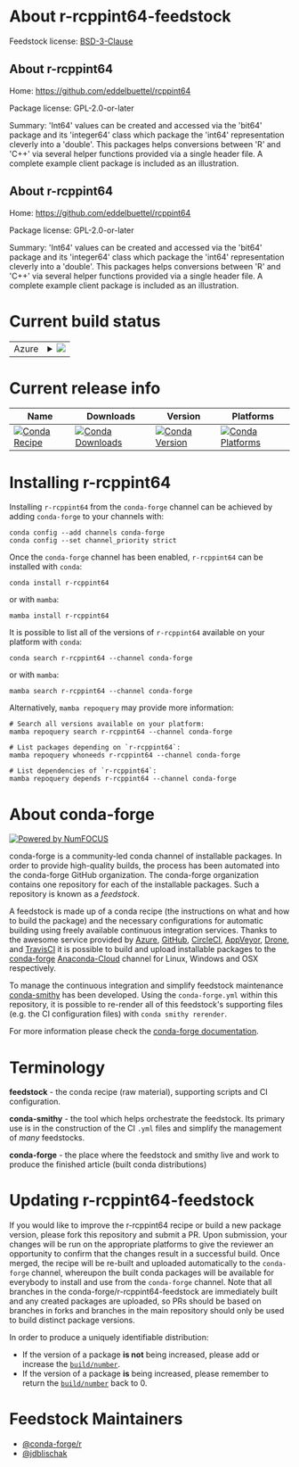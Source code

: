 About r-rcppint64-feedstock
===========================

Feedstock license: [BSD-3-Clause](https://github.com/conda-forge/r-rcppint64-feedstock/blob/main/LICENSE.txt)


About r-rcppint64
-----------------

Home: https://github.com/eddelbuettel/rcppint64

Package license: GPL-2.0-or-later

Summary: 'Int64' values can be created and accessed via the 'bit64' package and its 'integer64' class which package the 'int64' representation cleverly into a 'double'. This packages helps conversions between 'R' and 'C++' via several helper functions provided via a single header file. A complete example client package is included as an illustration.

About r-rcppint64
-----------------

Home: https://github.com/eddelbuettel/rcppint64

Package license: GPL-2.0-or-later

Summary: 'Int64' values can be created and accessed via the 'bit64' package and its 'integer64' class which package the 'int64' representation cleverly into a 'double'. This packages helps conversions between 'R' and 'C++' via several helper functions provided via a single header file. A complete example client package is included as an illustration.

Current build status
====================


<table>
    
  <tr>
    <td>Azure</td>
    <td>
      <details>
        <summary>
          <a href="https://dev.azure.com/conda-forge/feedstock-builds/_build/latest?definitionId=20352&branchName=main">
            <img src="https://dev.azure.com/conda-forge/feedstock-builds/_apis/build/status/r-rcppint64-feedstock?branchName=main">
          </a>
        </summary>
        <table>
          <thead><tr><th>Variant</th><th>Status</th></tr></thead>
          <tbody><tr>
              <td>linux_64_r_base4.2</td>
              <td>
                <a href="https://dev.azure.com/conda-forge/feedstock-builds/_build/latest?definitionId=20352&branchName=main">
                  <img src="https://dev.azure.com/conda-forge/feedstock-builds/_apis/build/status/r-rcppint64-feedstock?branchName=main&jobName=linux&configuration=linux%20linux_64_r_base4.2" alt="variant">
                </a>
              </td>
            </tr><tr>
              <td>linux_64_r_base4.3</td>
              <td>
                <a href="https://dev.azure.com/conda-forge/feedstock-builds/_build/latest?definitionId=20352&branchName=main">
                  <img src="https://dev.azure.com/conda-forge/feedstock-builds/_apis/build/status/r-rcppint64-feedstock?branchName=main&jobName=linux&configuration=linux%20linux_64_r_base4.3" alt="variant">
                </a>
              </td>
            </tr><tr>
              <td>linux_aarch64_r_base4.2</td>
              <td>
                <a href="https://dev.azure.com/conda-forge/feedstock-builds/_build/latest?definitionId=20352&branchName=main">
                  <img src="https://dev.azure.com/conda-forge/feedstock-builds/_apis/build/status/r-rcppint64-feedstock?branchName=main&jobName=linux&configuration=linux%20linux_aarch64_r_base4.2" alt="variant">
                </a>
              </td>
            </tr><tr>
              <td>linux_aarch64_r_base4.3</td>
              <td>
                <a href="https://dev.azure.com/conda-forge/feedstock-builds/_build/latest?definitionId=20352&branchName=main">
                  <img src="https://dev.azure.com/conda-forge/feedstock-builds/_apis/build/status/r-rcppint64-feedstock?branchName=main&jobName=linux&configuration=linux%20linux_aarch64_r_base4.3" alt="variant">
                </a>
              </td>
            </tr><tr>
              <td>linux_ppc64le_r_base4.2</td>
              <td>
                <a href="https://dev.azure.com/conda-forge/feedstock-builds/_build/latest?definitionId=20352&branchName=main">
                  <img src="https://dev.azure.com/conda-forge/feedstock-builds/_apis/build/status/r-rcppint64-feedstock?branchName=main&jobName=linux&configuration=linux%20linux_ppc64le_r_base4.2" alt="variant">
                </a>
              </td>
            </tr><tr>
              <td>linux_ppc64le_r_base4.3</td>
              <td>
                <a href="https://dev.azure.com/conda-forge/feedstock-builds/_build/latest?definitionId=20352&branchName=main">
                  <img src="https://dev.azure.com/conda-forge/feedstock-builds/_apis/build/status/r-rcppint64-feedstock?branchName=main&jobName=linux&configuration=linux%20linux_ppc64le_r_base4.3" alt="variant">
                </a>
              </td>
            </tr><tr>
              <td>osx_64_r_base4.2</td>
              <td>
                <a href="https://dev.azure.com/conda-forge/feedstock-builds/_build/latest?definitionId=20352&branchName=main">
                  <img src="https://dev.azure.com/conda-forge/feedstock-builds/_apis/build/status/r-rcppint64-feedstock?branchName=main&jobName=osx&configuration=osx%20osx_64_r_base4.2" alt="variant">
                </a>
              </td>
            </tr><tr>
              <td>osx_64_r_base4.3</td>
              <td>
                <a href="https://dev.azure.com/conda-forge/feedstock-builds/_build/latest?definitionId=20352&branchName=main">
                  <img src="https://dev.azure.com/conda-forge/feedstock-builds/_apis/build/status/r-rcppint64-feedstock?branchName=main&jobName=osx&configuration=osx%20osx_64_r_base4.3" alt="variant">
                </a>
              </td>
            </tr><tr>
              <td>osx_arm64_r_base4.2</td>
              <td>
                <a href="https://dev.azure.com/conda-forge/feedstock-builds/_build/latest?definitionId=20352&branchName=main">
                  <img src="https://dev.azure.com/conda-forge/feedstock-builds/_apis/build/status/r-rcppint64-feedstock?branchName=main&jobName=osx&configuration=osx%20osx_arm64_r_base4.2" alt="variant">
                </a>
              </td>
            </tr><tr>
              <td>osx_arm64_r_base4.3</td>
              <td>
                <a href="https://dev.azure.com/conda-forge/feedstock-builds/_build/latest?definitionId=20352&branchName=main">
                  <img src="https://dev.azure.com/conda-forge/feedstock-builds/_apis/build/status/r-rcppint64-feedstock?branchName=main&jobName=osx&configuration=osx%20osx_arm64_r_base4.3" alt="variant">
                </a>
              </td>
            </tr><tr>
              <td>win_64</td>
              <td>
                <a href="https://dev.azure.com/conda-forge/feedstock-builds/_build/latest?definitionId=20352&branchName=main">
                  <img src="https://dev.azure.com/conda-forge/feedstock-builds/_apis/build/status/r-rcppint64-feedstock?branchName=main&jobName=win&configuration=win%20win_64_" alt="variant">
                </a>
              </td>
            </tr>
          </tbody>
        </table>
      </details>
    </td>
  </tr>
</table>

Current release info
====================

| Name | Downloads | Version | Platforms |
| --- | --- | --- | --- |
| [![Conda Recipe](https://img.shields.io/badge/recipe-r--rcppint64-green.svg)](https://anaconda.org/conda-forge/r-rcppint64) | [![Conda Downloads](https://img.shields.io/conda/dn/conda-forge/r-rcppint64.svg)](https://anaconda.org/conda-forge/r-rcppint64) | [![Conda Version](https://img.shields.io/conda/vn/conda-forge/r-rcppint64.svg)](https://anaconda.org/conda-forge/r-rcppint64) | [![Conda Platforms](https://img.shields.io/conda/pn/conda-forge/r-rcppint64.svg)](https://anaconda.org/conda-forge/r-rcppint64) |

Installing r-rcppint64
======================

Installing `r-rcppint64` from the `conda-forge` channel can be achieved by adding `conda-forge` to your channels with:

```
conda config --add channels conda-forge
conda config --set channel_priority strict
```

Once the `conda-forge` channel has been enabled, `r-rcppint64` can be installed with `conda`:

```
conda install r-rcppint64
```

or with `mamba`:

```
mamba install r-rcppint64
```

It is possible to list all of the versions of `r-rcppint64` available on your platform with `conda`:

```
conda search r-rcppint64 --channel conda-forge
```

or with `mamba`:

```
mamba search r-rcppint64 --channel conda-forge
```

Alternatively, `mamba repoquery` may provide more information:

```
# Search all versions available on your platform:
mamba repoquery search r-rcppint64 --channel conda-forge

# List packages depending on `r-rcppint64`:
mamba repoquery whoneeds r-rcppint64 --channel conda-forge

# List dependencies of `r-rcppint64`:
mamba repoquery depends r-rcppint64 --channel conda-forge
```


About conda-forge
=================

[![Powered by
NumFOCUS](https://img.shields.io/badge/powered%20by-NumFOCUS-orange.svg?style=flat&colorA=E1523D&colorB=007D8A)](https://numfocus.org)

conda-forge is a community-led conda channel of installable packages.
In order to provide high-quality builds, the process has been automated into the
conda-forge GitHub organization. The conda-forge organization contains one repository
for each of the installable packages. Such a repository is known as a *feedstock*.

A feedstock is made up of a conda recipe (the instructions on what and how to build
the package) and the necessary configurations for automatic building using freely
available continuous integration services. Thanks to the awesome service provided by
[Azure](https://azure.microsoft.com/en-us/services/devops/), [GitHub](https://github.com/),
[CircleCI](https://circleci.com/), [AppVeyor](https://www.appveyor.com/),
[Drone](https://cloud.drone.io/welcome), and [TravisCI](https://travis-ci.com/)
it is possible to build and upload installable packages to the
[conda-forge](https://anaconda.org/conda-forge) [Anaconda-Cloud](https://anaconda.org/)
channel for Linux, Windows and OSX respectively.

To manage the continuous integration and simplify feedstock maintenance
[conda-smithy](https://github.com/conda-forge/conda-smithy) has been developed.
Using the ``conda-forge.yml`` within this repository, it is possible to re-render all of
this feedstock's supporting files (e.g. the CI configuration files) with ``conda smithy rerender``.

For more information please check the [conda-forge documentation](https://conda-forge.org/docs/).

Terminology
===========

**feedstock** - the conda recipe (raw material), supporting scripts and CI configuration.

**conda-smithy** - the tool which helps orchestrate the feedstock.
                   Its primary use is in the construction of the CI ``.yml`` files
                   and simplify the management of *many* feedstocks.

**conda-forge** - the place where the feedstock and smithy live and work to
                  produce the finished article (built conda distributions)


Updating r-rcppint64-feedstock
==============================

If you would like to improve the r-rcppint64 recipe or build a new
package version, please fork this repository and submit a PR. Upon submission,
your changes will be run on the appropriate platforms to give the reviewer an
opportunity to confirm that the changes result in a successful build. Once
merged, the recipe will be re-built and uploaded automatically to the
`conda-forge` channel, whereupon the built conda packages will be available for
everybody to install and use from the `conda-forge` channel.
Note that all branches in the conda-forge/r-rcppint64-feedstock are
immediately built and any created packages are uploaded, so PRs should be based
on branches in forks and branches in the main repository should only be used to
build distinct package versions.

In order to produce a uniquely identifiable distribution:
 * If the version of a package **is not** being increased, please add or increase
   the [``build/number``](https://docs.conda.io/projects/conda-build/en/latest/resources/define-metadata.html#build-number-and-string).
 * If the version of a package **is** being increased, please remember to return
   the [``build/number``](https://docs.conda.io/projects/conda-build/en/latest/resources/define-metadata.html#build-number-and-string)
   back to 0.

Feedstock Maintainers
=====================

* [@conda-forge/r](https://github.com/conda-forge/r/)
* [@jdblischak](https://github.com/jdblischak/)

